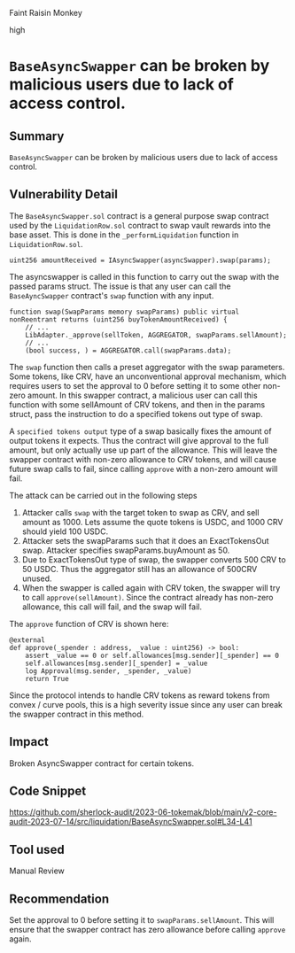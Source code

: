 Faint Raisin Monkey

high

# `BaseAsyncSwapper` can be broken by malicious users due to lack of access control.
## Summary

`BaseAsyncSwapper` can be broken by malicious users due to lack of access control.

## Vulnerability Detail

The `BaseAsyncSwapper.sol` contract is a general purpose swap contract used by the `LiquidationRow.sol` contract to swap vault rewards into the base asset. This is done in the `_performLiquidation` function in `LiquidationRow.sol`.

```solidity
uint256 amountReceived = IAsyncSwapper(asyncSwapper).swap(params);
```

The asyncswapper is called in this function to carry out the swap with the passed params struct. The issue is that any user can call the `BaseAyncSwapper` contract's `swap` function with any input.

```solidity
function swap(SwapParams memory swapParams) public virtual nonReentrant returns (uint256 buyTokenAmountReceived) {
    // ...
    LibAdapter._approve(sellToken, AGGREGATOR, swapParams.sellAmount);
    // ...
    (bool success, ) = AGGREGATOR.call(swapParams.data);
```

The `swap` function then calls a preset aggregator with the swap parameters. Some tokens, like CRV, have an unconventional approval mechanism, which requires users to set the approval to 0 before setting it to some other non-zero amount. In this swapper contract, a malicious user can call this function with some sellAmount of CRV tokens, and then in the params struct, pass the instruction to do a specified tokens out type of swap.

A `specified tokens output` type of a swap basically fixes the amount of output tokens it expects. Thus the contract will give approval to the full amount, but only actually use up part of the allowance. This will leave the swapper contract with non-zero allowance to CRV tokens, and will cause future swap calls to fail, since calling `approve` with a non-zero amount will fail.

The attack can be carried out in the following steps

1. Attacker calls `swap` with the target token to swap as CRV, and sell amount as 1000. Lets assume the quote tokens is USDC, and 1000 CRV should yield 100 USDC.
2. Attacker sets the swapParams such that it does an ExactTokensOut swap. Attacker specifies swapParams.buyAmount as 50.
3. Due to ExactTokensOut type of swap, the swapper converts 500 CRV to 50 USDC. Thus the aggregator still has an allowance of 500CRV unused.
4. When the swapper is called again with CRV token, the swapper will try to call `approve(sellAmount)`. Since the contract already has non-zero allowance, this call will fail, and the swap will fail.

The `approve` function of CRV is shown here:

```vyper
@external
def approve(_spender : address, _value : uint256) -> bool:
    assert _value == 0 or self.allowances[msg.sender][_spender] == 0
    self.allowances[msg.sender][_spender] = _value
    log Approval(msg.sender, _spender, _value)
    return True
```

Since the protocol intends to handle CRV tokens as reward tokens from convex / curve pools, this is a high severity issue since any user can break the swapper contract in this method.

## Impact

Broken AsyncSwapper contract for certain tokens.

## Code Snippet

https://github.com/sherlock-audit/2023-06-tokemak/blob/main/v2-core-audit-2023-07-14/src/liquidation/BaseAsyncSwapper.sol#L34-L41

## Tool used

Manual Review

## Recommendation

Set the approval to 0 before setting it to `swapParams.sellAmount`. This will ensure that the swapper contract has zero allowance before calling `approve` again.
